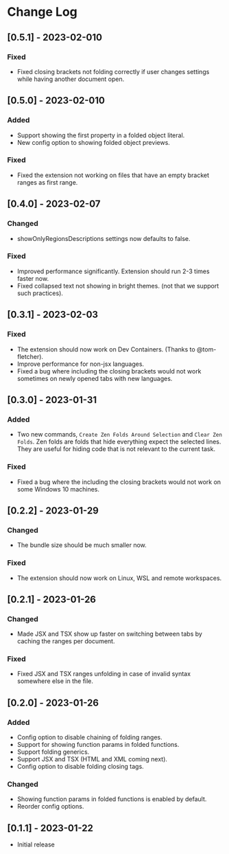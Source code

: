# Change Log

## [0.5.1] - 2023-02-010

### Fixed

- Fixed closing brackets not folding correctly if user changes settings while having another document open.

## [0.5.0] - 2023-02-010

### Added

- Support showing the first property in a folded object literal.
- New config option to showing folded object previews.

### Fixed

- Fixed the extension not working on files that have an empty bracket ranges as first range.

## [0.4.0] - 2023-02-07

### Changed

- showOnlyRegionsDescriptions settings now defaults to false.

### Fixed

- Improved performance significantly. Extension should run 2-3 times faster now.
- Fixed collapsed text not showing in bright themes. (not that we support such practices).

## [0.3.1] - 2023-02-03

### Fixed

- The extension should now work on Dev Containers. (Thanks to @tom-fletcher).
- Improve performance for non-jsx languages.
- Fixed a bug where including the closing brackets would not work sometimes on newly opened tabs with new languages.

## [0.3.0] - 2023-01-31

### Added

- Two new commands, `Create Zen Folds Around Selection` and `Clear Zen Folds`. Zen folds are folds that hide everything expect the selected lines. They are useful for hiding code that is not relevant to the current task.

### Fixed

- Fixed a bug where the including the closing brackets would not work on some Windows 10 machines.

## [0.2.2] - 2023-01-29

### Changed

- The bundle size should be much smaller now.

### Fixed

- The extension should now work on Linux, WSL and remote workspaces.


## [0.2.1] - 2023-01-26

### Changed

- Made JSX and TSX show up faster on switching between tabs by caching the ranges per document.

### Fixed

- Fixed JSX and TSX ranges unfolding in case of invalid syntax somewhere else in the file.


## [0.2.0] - 2023-01-26

### Added

- Config option to disable chaining of folding ranges.
- Support for showing function params in folded functions.
- Support folding generics.
- Support JSX and TSX (HTML and XML coming next).
- Config option to disable folding closing tags.

### Changed

- Showing function params in folded functions is enabled by default.
- Reorder config options.

## [0.1.1] - 2023-01-22

- Initial release
